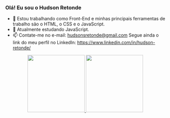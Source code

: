 ### Olá! Eu sou o Hudson Retonde
- 🔭 Estou trabalhando como Front-End e minhas principais ferramentas de trabalho são o HTML, o CSS e o JavaScript.
- 🌱 Atualmente estudando JavaScript.
- 📫 Contate-me no e-mail: hudsonsretonde@gmail.com Segue ainda o link do meu perfil no LinkedIn: https://www.linkedin.com/in/hudson-retonde/
    

<div align="center">
  <a href="https://github.com/HudsonRetonde">
  <img height="180em" src="https://github-readme-stats.vercel.app/api?username=HudsonRetonde&show_icons=true&theme=dark&include_all_commits=true&count_private=true"/>
  <img height="180em" src="https://github-readme-stats.vercel.app/api/top-langs/?username=HudsonRetonde&layout=compact&langs_count=7&theme=dark"/>
</div>


